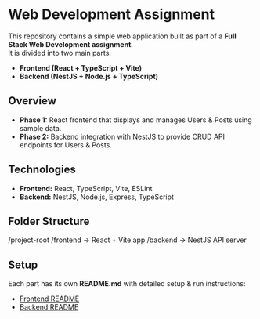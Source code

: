 # Web Development Assignment

This repository contains a simple web application built as part of a **Full Stack Web Development assignment**.  
It is divided into two main parts:

- **Frontend (React + TypeScript + Vite)**  
- **Backend (NestJS + Node.js + TypeScript)**  

## Overview
- **Phase 1:** React frontend that displays and manages Users & Posts using sample data.  
- **Phase 2:** Backend integration with NestJS to provide CRUD API endpoints for Users & Posts.  

## Technologies
- **Frontend:** React, TypeScript, Vite, ESLint  
- **Backend:** NestJS, Node.js, Express, TypeScript  

## Folder Structure
/project-root
/frontend → React + Vite app
/backend → NestJS API server

## Setup
Each part has its own **README.md** with detailed setup & run instructions:
- [Frontend README](./frontend/README.md)  
- [Backend README](./backend/README.md)  
